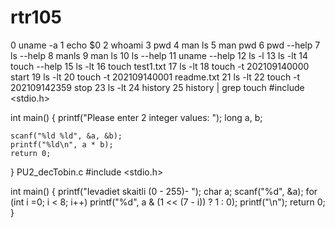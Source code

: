 # rtr105
0 uname -a    1 echo $0    2 whoami    3 pwd    4 man ls    5 man pwd    6 pwd --help    7 ls --help    8 manls    9 man ls   10 ls --help   11 uname --help   12 ls -l   13 ls -lt   14 touch --help   15 ls -lt   16 touch test1.txt   17 ls -lt   18 touch -t 202109140000 start   19 ls -lt   20 touch -t 202109140001 readme.txt   21 ls -lt   22 touch -t 202109142359 stop   23 ls -lt   24 history   25 history | grep touch
#include <stdio.h>

int main()
{
    printf("Please enter 2 integer values: ");
    long a, b;

    scanf("%ld %ld", &a, &b);
    printf("%ld\n", a * b);
    return 0;
}
PU2_decTobin.c
#include <stdio.h>

int main()
{
    printf("Ievadiet skaitli (0 - 255)- ");
    char a;
    scanf("%d", &a);
    for (int i =0; i < 8; i++)
        printf("%d", a & (1 << (7 - i)) ? 1 : 0);
    printf("\n");
    return 0;
}
